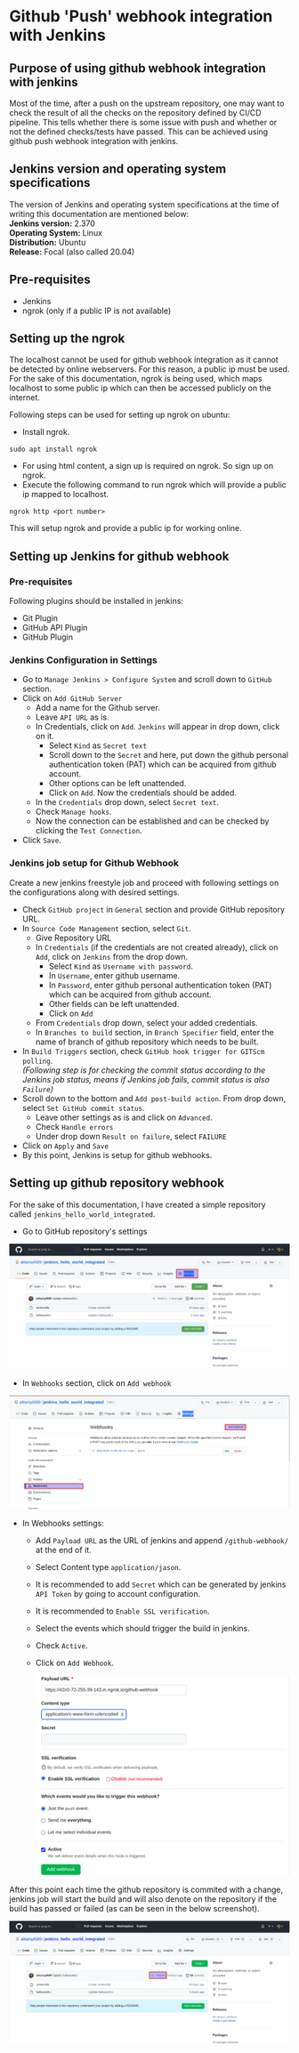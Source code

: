# Github 'Push' webhook integration with Jenkins

## Purpose of using github webhook integration with jenkins

Most of the time, after a push on the upstream repository, one may want to check the result of all the checks on the repository defined by CI/CD pipeline. This tells whether there is some issue with push and whether or not the defined checks/tests have passed. This can be achieved using github push webhook integration with jenkins.

## Jenkins version and operating system specifications

The version of Jenkins and operating system specifications at the time of writing this documentation are mentioned below:  
**Jenkins version:** 2.370  
**Operating System:** Linux  
**Distribution:** Ubuntu  
**Release:** Focal (also called 20.04)

## Pre-requisites

- Jenkins
- ngrok (only if a public IP is not available)

## Setting up the ngrok

The localhost cannot be used for github webhook integration as it cannot be detected by online webservers. For this reason, a public ip must be used. For the sake of this documentation, ngrok is being used, which maps localhost to some public ip which can then be accessed publicly on the internet.  
  
Following steps can be used for setting up ngrok on ubuntu:

- Install ngrok.  

```shell
sudo apt install ngrok
```

- For using html content, a sign up is required on ngrok. So sign up on ngrok.
- Execute the following command to run ngrok which will provide a public ip mapped to localhost.  

```shell
ngrok http <port number>  
```  

This will setup ngrok and provide a public ip for working online.

## Setting up Jenkins for github webhook

### Pre-requisites

Following plugins should be installed in jenkins:

- Git Plugin
- GitHub API Plugin
- GitHub Plugin

### Jenkins Configuration in Settings

- Go to `Manage Jenkins > Configure System` and scroll down to `GitHub` section.  
- Click on `Add GitHub Server`
  - Add a name for the Github server.
  - Leave `API URL` as is.
  - In Credentials, click on `Add`. `Jenkins` will appear in drop down, click on it.
    - Select `Kind` as `Secret text`
    - Scroll down to the `Secret` and here, put down the github personal authentication token (PAT) which can be acquired from github account.
    - Other options can be left unattended.
    - Click on `Add`. Now the credentials should be added.
  - In the `Credentials` drop down, select `Secret text`.
  - Check `Manage hooks`.
  - Now the connection can be established and can be checked by clicking the `Test Connection`.
- Click `Save`.  

### Jenkins job setup for Github Webhook

Create a new jenkins freestyle job and proceed with following settings on the configurations along with desired settings.

- Check `GitHub project` in `General` section and provide GitHub repository URL.
- In `Source Code Management` section, select `Git`.
  - Give Repository URL
  - In `Credentials` (if the credentials are not created already), click on `Add`, click on `Jenkins` from the drop down.
    - Select `Kind` as `Username with password`.
    - In `Username`, enter github username.
    - In `Password`, enter github personal authentication token (PAT) which can be acquired from github account.
    - Other fields can be left unattended.
    - Click on `Add`
  - From `Credentials` drop down, select your added credentials.
  - In `Branches to build` section, in `Branch Specifier` field, enter the name of branch of github repository which needs to be built.
- In `Build Triggers` section, check `GitHub hook trigger for GITScm polling`.  
 _(Following step is for checking the commit status according to the Jenkins job status, means if Jenkins job fails, commit status is also `Failure`)_  
- Scroll down to the bottom and `Add post-build action`. From drop down, select `Set GitHub commit status`.
  - Leave other settings as is and click on `Advanced`.
  - Check `Handle errors`
  - Under drop down `Result on failure`, select `FAILURE`
- Click on `Apply` and `Save`
- By this point, Jenkins is setup for github webhooks.

## Setting up github repository webhook

For the sake of this documentation, I have created a simple repository called `jenkins_hello_world_integrated`.

- Go to GitHub repository's settings  
  
![Screenshot from 2022-09-26 16-39-29](<../doc_images/192272619-657a40c5-ef9e-4a48-a2b0-17217ebcac70.png>)  
  
- In `Webhooks` section, click on `Add webhook`  
  
![Screenshot from 2022-09-26 16-39-29](<../doc_images/Selection_001.png>)  
  
- In Webhooks settings:
  - Add `Payload URL` as the URL of jenkins and append `/github-webhook/` at the end of it.
  - Select Content type `application/jason`.
  - It is recommended to add `Secret` which can be generated by jenkins `API Token` by going to account configuration.
  - It is recommended to `Enable SSL verification`.
  - Select the events which should trigger the build in jenkins.
  - Check `Active`.
  - Click on `Add Webhook`.  

    ![Screenshot from 2022-09-26 16-39-29](<../doc_images/Selection_002.png>)  

After this point each time the github repository is commited with a change, jenkins job will start the build and will also denote on the repository if the build has passed or failed (as can be seen in the below screenshot).
  
![Screenshot from 2022-09-26 16-39-29](<../doc_images/Screenshot from 2022-09-26 16-39-29.png>)  
  